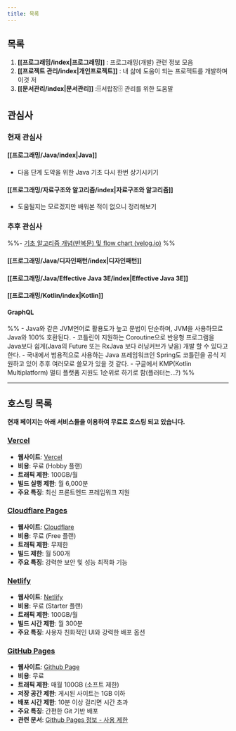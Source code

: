 ```yaml
---
title: 목록
---
```

## 목록
1. **[[프로그래밍/index|프로그래밍]]** : 프로그래밍(개발) 관련 정보 모음
2. **[[프로젝트 관리/index|개인프로젝트]]** : 내 삶에 도움이 되는 프로젝트를 개발하며 이것 저
3. **[[문서관리/index|문서관리]]** :🗄️서랍장🗄️ 관리를 위한 도움말

## 관심사
### 현재 관심사
#### [[프로그래밍/Java/index|Java]]  
- 다음 단계 도약을 위한 Java 기초 다시 한번 상기시키기
#### [[프로그래밍/자료구조와 알고리즘/index|자료구조와 알고리즘]]
- 도움될지는 모르겠지만 배워본 적이 없으니 정리해보기
### 추후 관심사
 %%- [기초 알고리즘 개념(반복문) 및 flow chart (velog.io)](https://velog.io/@dnrwhddk1/%EA%B8%B0%EC%B4%88-%EC%95%8C%EA%B3%A0%EB%A6%AC%EC%A6%98-%EA%B0%9C%EB%85%90%EB%B0%98%EB%B3%B5%EB%AC%B8-%EB%B0%8F-flow-chart#1%EB%B6%80%ED%84%B0-n%EA%B9%8C%EC%A7%80%EC%9D%98-%EC%A0%95%EC%88%98-%ED%95%A9-%EA%B5%AC%ED%95%98%EA%B8%B0) %%
#### [[프로그래밍/Java/디자인패턴/index|디자인패턴]]
#### [[프로그래밍/Java/Effective Java 3E/index|Effective Java 3E]]
#### [[프로그래밍/Kotlin/index|Kotlin]]
#### GraphQL
%%
	- Java와 같은 JVM언어로 활용도가 높고 문법이 단순하며, JVM을 사용하므로 Java와 100% 호환된다.
	- 코틀린이 지원하는 Coroutine으로 반응형 프로그램을 Java보다 쉽게(Java의 Future 또는 RxJava 보다 러닝커브가 낮음) 개발 할 수 있다고 한다.
	- 국내에서 범용적으로 사용하는 Java 프레임워크인 Spring도 코틀린을 공식 지원하고 있어 추후 여러모로 쓸모가 있을 것 같다.
	- 구글에서 KMP(Kotlin Multiplatform) 멀티 플랫폼 지원도 1순위로 하기로 함(플러터는...?)
%%

---
## 호스팅 목록

**현재 페이지는 아래 서비스들을 이용하여 무료로 호스팅 되고 있습니다.**
### **[Vercel](https://lhk-lms.vercel.app/)**
- **웹사이트**: [Vercel](https://vercel.com/)
- **비용**: 무료 (Hobby 플랜)
- **트래픽 제한**: 100GB/월
- **빌드 실행 제한**: 월 6,000분
- **주요 특징**: 최신 프론트엔드 프레임워크 지원
### **[Cloudflare Pages](https://lhk-lms.pages.dev/)**
- **웹사이트**: [Cloudflare](https://www.cloudflare.com/ko-kr/)
- **비용**: 무료 (Free 플랜)
- **트래픽 제한**: 무제한
- **빌드 제한**: 월 500개
- **주요 특징**: 강력한 보안 및 성능 최적화 기능
###  **[Netlify](https://lhk-lms.netlify.app/)**
- **웹사이트**: [Netlify](https://www.netlify.com/)
- **비용**: 무료 (Starter 플랜)
- **트래픽 제한**: 100GB/월
- **빌드 시간 제한**: 월 300분
- **주요 특징**: 사용자 친화적인 UI와 강력한 배포 옵션
### **[GitHub Pages](https://freerer2.github.io/quartz/)**
- **웹사이트**: [Github Page](https://pages.github.com/)
- **비용**: 무료
- **트래픽 제한**: 매월 100GB (소프트 제한)
- **저장 공간 제한**: 게시된 사이트는 1GB 이하
- **배포 시간 제한**: 10분 이상 걸리면 시간 초과
- **주요 특징**: 간편한 Git 기반 배포
- **관련 문서**: [Github Pages 정보 - 사용 제한](https://docs.github.com/ko/pages/getting-started-with-github-pages/about-github-pages#usage-limits)